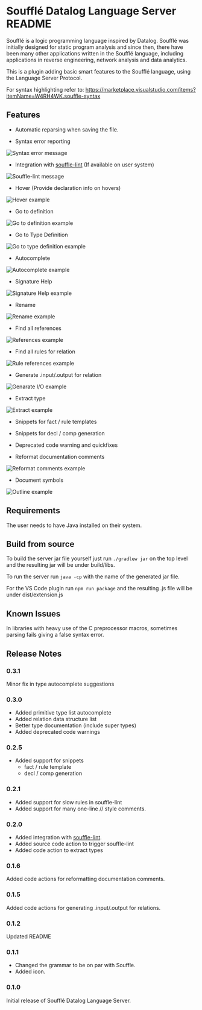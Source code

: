 # Soufflé Datalog Language Server README

Soufflé is a logic programming language inspired by Datalog. Soufflé was initially designed for static program analysis and since then, there have been many other applications written in the Soufflé language, including applications in reverse engineering, network analysis and data analytics. 

This is a plugin adding basic smart features to the Soufflé language, using the Language Server Protocol.

 For syntax highlighting refer to: https://marketplace.visualstudio.com/items?itemName=W4RH4WK.souffle-syntax
## Features

- Automatic reparsing when saving the file.

- Syntax error reporting

![Syntax error message](images/syntax_error.png)

- Integration with [souffle-lint](https://github.com/langston-barrett/souffle-lint) (If available on user system)

![Souffle-lint message](images/souffle-lint.png)

- Hover (Provide declaration info on hovers)

![Hover example](images/hover_1.png)

- Go to definition

![Go to definition example](images/definition.png)

- Go to Type Definition

![Go to type definition example](images/type_definition.png)

- Autocomplete

![Autocomplete example](images/autocomplete_1.png)

- Signature Help

![Signature Help example](images/signature_1.png)

- Rename

![Rename example](images/local_rename_1.png)

- Find all references

![References example](images/refernces.png)

- Find all rules for relation

![Rule references example](images/rule_reference.png)

- Generate .input/.output for relation

![Genarate I/O example](images/generate_io.png)

- Extract type

![Extract example](images/extract_type.png)

- Snippets for fact / rule templates
- Snippets for decl / comp generation
- Deprecated code warning and quickfixes

- Reformat documentation comments

![Reformat comments example](images/format_comment.png)

- Document symbols

![Outline example](images/outline.png)

## Requirements

The user needs to have Java installed on their system.

## Build from source

To build the server jar file yourself just run `./gradlew jar` on the top level and the resulting jar will be under build/libs.

To run the server run `java -cp` with the name of the generated jar file.

For the VS Code plugin run `npm run package` and the resulting .js file will be under dist/extension.js

## Known Issues

In libraries with heavy use of the C preprocessor macros, sometimes parsing fails giving a false syntax error.

## Release Notes

### 0.3.1

Minor fix in type autocomplete suggestions

### 0.3.0

- Added primitive type list autocomplete
- Added relation data structure list
- Better type documentation (include super types)
- Added deprecated code warnings

### 0.2.5

- Added support for snippets
  - fact / rule template
  - decl / comp generation

### 0.2.1

- Added support for slow rules in souffle-lint
- Added support for many one-line // style comments.

### 0.2.0

- Added integration with [souffle-lint](https://github.com/langston-barrett/souffle-lint).
- Added source code action to trigger souffle-lint
- Added code action to extract types

### 0.1.6

Added code actions for reformatting documentation comments.
### 0.1.5

Added code actions for generating .input/.output for relations.
### 0.1.2

Updated README
### 0.1.1

- Changed the grammar to be on par with Souffle.
- Added icon.
### 0.1.0

Initial release of Soufflé Datalog Language Server.
